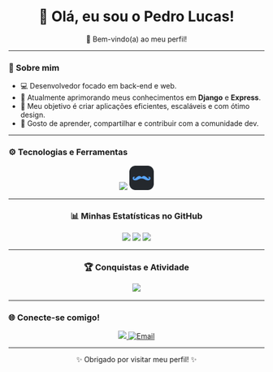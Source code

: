 <h1 align="center">👋 Olá, eu sou o Pedro Lucas!</h1>

<p align="center">
  🚀 Bem-vindo(a) ao meu perfil!
</p>

---

### 🧠 Sobre mim
- 💻 Desenvolvedor focado em back-end e web.  
- 🌱 Atualmente aprimorando meus conhecimentos em **Django** e **Express**.  
- 🎯 Meu objetivo é criar aplicações eficientes, escaláveis e com ótimo design.  
- 💬 Gosto de aprender, compartilhar e contribuir com a comunidade dev.

---

### ⚙️ Tecnologias e Ferramentas

<p align="center">
  <!-- Ícones principais (automáticos para tema claro/escuro) -->
  <img src="https://skillicons.dev/icons?i=js,python,html,css,express,django,sqlite,mysql&theme=dark" />
  
  <img src="assets/handleb3.png" width="48" height="48" alt="Handlebars"/>

</p>

---

<h3 align="center">📊 Minhas Estatísticas no GitHub</h3>

<div align="center">

  <!-- Card 1 -->
  <img src="https://github-readme-stats.vercel.app/api?username=pedrolucasods&show_icons=true&theme=tokyonight&hide_border=true&bg_color=0d1117&title_color=58a6ff&icon_color=58a6ff&text_color=c9d1d9" height="180em"/>

  <!-- Card 2 -->
  <img src="https://streak-stats.demolab.com?user=pedrolucasods&theme=tokyonight&hide_border=true&background=0D1117&currStreakNum=58A6FF&fire=FF6B00&currStreakLabel=FFFFFF&sideLabels=58A6FF" height="180em"/>

  <!-- Card 3 -->
  <img src="https://github-readme-stats.vercel.app/api/top-langs/?username=pedrolucasods&layout=compact&theme=tokyonight&hide_border=true&langs_count=6&bg_color=0d1117&title_color=58a6ff&text_color=c9d1d9" height="180em"/>

</div>

---

<h3 align="center">🏆 Conquistas e Atividade</h3>

<p align="center">
  <img src="https://github-profile-trophy.vercel.app/?username=pedrolucasods&theme=tokyonight&no-frame=true&row=1&column=6&margin-w=10&margin-h=10" />
</p>

---

### 🌐 Conecte-se comigo!
<p align="center">
  <a href="https://www.linkedin.com/in/pedro-lucas-oliveira-da-silva-40ba542bb/" target="_blank">
    <img src="https://img.shields.io/badge/LinkedIn-blue?style=for-the-badge&logo=linkedin&logoColor=white"/>
  </a>
  <a href="mailto:ploliveira1805@gmail.com">
    <img src="https://img.shields.io/badge/Email-ploliveira1805@gmail.com-blue?style=for-the-badge&logo=gmail&logoColor=white" alt="Email"/>
  </a>
</p>

---

<p align="center">✨ Obrigado por visitar meu perfil! ✨</p>
